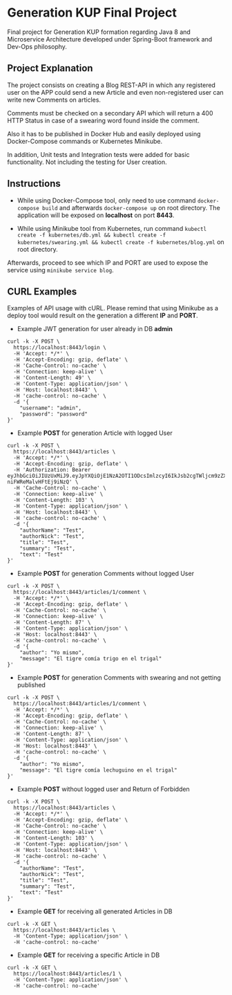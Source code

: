 # Generation KUP Final Project

Final project for Generation KUP formation regarding Java 8 and Microservice Architecture developed under Spring-Boot framework and Dev-Ops philosophy.

## Project Explanation

The project consists on creating a Blog REST-API in which any registered user on the APP could send a new Article and even non-registered user can write new Comments on articles.

Comments must be checked on a secondary API which will return a 400 HTTP Status in case of a swearing word found inside the comment.

Also it has to be published in Docker Hub and easily deployed using Docker-Compose commands or Kubernetes Minikube.

In addition, Unit tests and Integration tests were added for basic functionality. Not including the testing for User creation.

## Instructions

* While using Docker-Compose tool, only need to use command ``docker-compose build`` and afterwards ``docker-compose up`` on root directory. The application will be exposed on **localhost** on port **8443**.

* While using Minikube tool from Kubernetes, run command ``kubectl create -f kubernetes/db.yml && kubectl create -f kubernetes/swearing.yml && kubectl create -f kubernetes/blog.yml`` on root directory.

Afterwards, proceed to see which IP and PORT are used to expose the service using ``minikube service blog``.

## CURL Examples

Examples of API usage with cURL. Please remind that using Minikube as a deploy tool would result on the generation a different **IP** and **PORT**.

* Example JWT generation for user already in DB **admin**

```
curl -k -X POST \
  https://localhost:8443/login \
  -H 'Accept: */*' \
  -H 'Accept-Encoding: gzip, deflate' \
  -H 'Cache-Control: no-cache' \
  -H 'Connection: keep-alive' \
  -H 'Content-Length: 49' \
  -H 'Content-Type: application/json' \
  -H 'Host: localhost:8443' \
  -H 'cache-control: no-cache' \
  -d '{
	"username": "admin",
	"password": "password"
}'
```
* Example **POST** for generation Article with logged User
```
curl -k -X POST \
  https://localhost:8443/articles \
  -H 'Accept: */*' \
  -H 'Accept-Encoding: gzip, deflate' \
  -H 'Authorization: Bearer  eyJhbGciOiJIUzUxMiJ9.eyJpYXQiOjE1NzA2OTI1ODcsImlzcyI6IkJsb2cgTWljcm9zZXJ2aWNlIiwic3ViIjoiYWRtaW4iLCJleHAiOjE1NzE1NTY1ODd9.wdSIlwtud6dcD3qxFtiu4k2vodkizPw2K_RrUz8BOW9cFwuJ5SF3kmASZ3dghAJkz-niFWReMalvHFtEj9iNzQ' \
  -H 'Cache-Control: no-cache' \
  -H 'Connection: keep-alive' \
  -H 'Content-Length: 103' \
  -H 'Content-Type: application/json' \
  -H 'Host: localhost:8443' \
  -H 'cache-control: no-cache' \
  -d '{
	"authorName": "Test",
	"authorNick": "Test",
	"title": "Test",
	"summary": "Test",
	"text": "Test"
}'
```
* Example **POST** for generation Comments without logged User
```
curl -k -X POST \
  https://localhost:8443/articles/1/comment \
  -H 'Accept: */*' \
  -H 'Accept-Encoding: gzip, deflate' \
  -H 'Cache-Control: no-cache' \
  -H 'Connection: keep-alive' \
  -H 'Content-Length: 87' \
  -H 'Content-Type: application/json' \
  -H 'Host: localhost:8443' \
  -H 'cache-control: no-cache' \
  -d '{
    "author": "Yo mismo",
    "message": "El tigre comía trigo en el trigal"
}'
```
* Example **POST** for generation Comments with swearing and not getting published
```
curl -k -X POST \
  https://localhost:8443/articles/1/comment \
  -H 'Accept: */*' \
  -H 'Accept-Encoding: gzip, deflate' \
  -H 'Cache-Control: no-cache' \
  -H 'Connection: keep-alive' \
  -H 'Content-Length: 87' \
  -H 'Content-Type: application/json' \
  -H 'Host: localhost:8443' \
  -H 'cache-control: no-cache' \
  -d '{
    "author": "Yo mismo",
    "message": "El tigre comía lechuguino en el trigal"
}'
```
* Example **POST** without logged user and Return of Forbidden
```
curl -k -X POST \
  https://localhost:8443/articles \
  -H 'Accept: */*' \
  -H 'Accept-Encoding: gzip, deflate' \
  -H 'Cache-Control: no-cache' \
  -H 'Connection: keep-alive' \
  -H 'Content-Length: 103' \
  -H 'Content-Type: application/json' \
  -H 'Host: localhost:8443' \
  -H 'cache-control: no-cache' \
  -d '{
	"authorName": "Test",
	"authorNick": "Test",
	"title": "Test",
	"summary": "Test",
	"text": "Test"
}'
```
* Example **GET** for receiving all generated Articles in DB
```
curl -k -X GET \
  https://localhost:8443/articles \
  -H 'Content-Type: application/json' \
  -H 'cache-control: no-cache'
```
* Example **GET** for receiving a specific Article in DB
```
curl -k -X GET \
  https://localhost:8443/articles/1 \
  -H 'Content-Type: application/json' \
  -H 'cache-control: no-cache'
```
